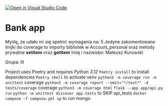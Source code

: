 [![Open in Visual Studio Code](https://classroom.github.com/assets/open-in-vscode-718a45dd9cf7e7f842a935f5ebbe5719a5e09af4491e668f4dbf3b35d5cca122.svg)](https://classroom.github.com/online_ide?assignment_repo_id=12305625&assignment_repo_type=AssignmentRepo)

# Bank app

Myślę, że udało mi się spełnić wymagania na: 5
Jedyne zakomentowane linijki do coverage to importy bibliotek w Account_personal oraz metody prywatne **setitem** oraz **getitem**
Imię i nazwisko: Mateusz Kurowski

Grupa: III

Project uses Poetry and requires _Python 3.12_
`Poetry install` to install dependencies
`Poetry shell` to activate venv
`python3 -m coverage run -m unittest` coverage
`python3 -m coverage report --omit="*/test*" -d tests/coverage` coverage
`python3 -m coverage html`
`flask --app app/api.py run`
`python -m unittest discover app.tests` to SKIP api_tests
`docker compose -f compose.yml up` to run mongo
